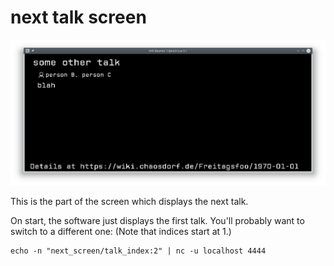 # next talk screen

![screenshot](screenshot.png)

This is the part of the screen which displays the next talk.

On start, the software just displays the first talk.
You'll probably want to switch to a different one:
(Note that indices start at 1.)

```
echo -n "next_screen/talk_index:2" | nc -u localhost 4444
```
